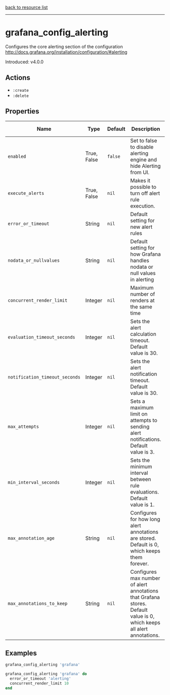 [back to resource list](https://github.com/sous-chefs/grafana#resources)

---

# grafana_config_alerting

Configures the core alerting section of the configuration <http://docs.grafana.org/installation/configuration/#alerting>

Introduced: v4.0.0

## Actions

- `:create`
- `:delete`

## Properties

| Name                           | Type        | Default | Description                                                                                                            | Allowed Values |
| ------------------------------ | ----------- | ------- | ---------------------------------------------------------------------------------------------------------------------- | -------------- |
| `enabled`                      | True, False | `false` | Set to false to disable alerting engine and hide Alerting from UI.                                                     | true, false    |
| `execute_alerts`               | True, False | `nil`   | Makes it possible to turn off alert rule execution.                                                                    | true, false    |
| `error_or_timeout`             | String      | `nil`   | Default setting for new alert rules                                                                                    |                |
| `nodata_or_nullvalues`         | String      | `nil`   | Default setting for how Grafana handles nodata or null values in alerting                                              |                |
| `concurrent_render_limit`      | Integer     | `nil`   | Maximum number of renders at the same time                                                                             |                |
| `evaluation_timeout_seconds`   | Integer     | `nil`   | Sets the alert calculation timeout. Default value is 30.                                                               |                |
| `notification_timeout_seconds` | Integer     | `nil`   | Sets the alert notification timeout. Default value is 30.                                                              |                |
| `max_attempts`                 | Integer     | `nil`   | Sets a maximum limit on attempts to sending alert notifications. Default value is 3.                                   |                |
| `min_interval_seconds`         | Integer     | `nil`   | Sets the minimum interval between rule evaluations. Default value is 1.                                                |                |
| `max_annotation_age`           | String      | `nil`   | Configures for how long alert annotations are stored. Default is 0, which keeps them forever.                          |                |
| `max_annotations_to_keep`      | String      | `nil`   | Configures max number of alert annotations that Grafana stores. Default value is 0, which keeps all alert annotations. |                |

## Examples

```ruby
grafana_config_alerting 'grafana'
```

```ruby
grafana_config_alerting 'grafana' do
  error_or_timeout 'alerting'
  concurrent_render_limit 10
end
```

